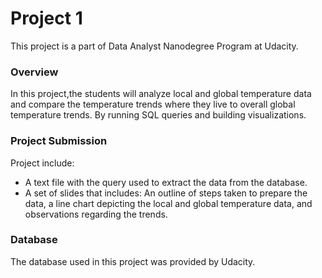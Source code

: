 # Project 1
This project is a part of Data Analyst Nanodegree Program at Udacity.

### Overview
In this project,the students will analyze local and global temperature data and compare the temperature trends where they live to overall global temperature trends. By running SQL queries and building visualizations.

### Project Submission
Project include:
* A text file with the query used to extract the data from the database.
* A set of slides that includes: An outline of steps taken to prepare the data, a line chart depicting the local and global temperature data, and observations regarding the trends.


### Database
The database used in this project was provided by Udacity.
